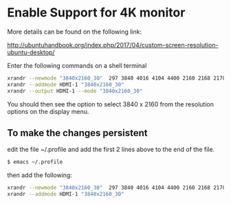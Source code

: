 # Enable Support for 4K monitor

More details can be found on the following link:

http://ubuntuhandbook.org/index.php/2017/04/custom-screen-resolution-ubuntu-desktop/


Enter the following commands on a shell terminal

````bash
xrandr --newmode "3840x2160_30"  297 3840 4016 4104 4400 2160 2168 2178 2250 +hsync +vsync
xrandr --addmode HDMI-1 "3840x2160_30"
xrandr --output HDMI-1 --mode "3840x2160_30"
````

You should then see the option to select 3840 x 2160 from the resolution options on the display menu.

## To make the changes persistent

edit the file ~/.profile and add the first 2 lines above to the end of the file.

````bash
$ emacs ~/.profile
````

then add the following:

````bash
xrandr --newmode "3840x2160_30"  297 3840 4016 4104 4400 2160 2168 2178 2250 +hsync +vsync
xrandr --addmode HDMI-1 "3840x2160_30"
````
